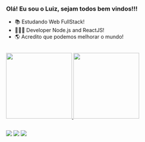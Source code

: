 ### Olá! Eu sou o Luiz, sejam todos bem vindos!!!

- 📚 Estudando Web FullStack!
- 👨🏻‍💻 Developer Node.js and ReactJS!
- 🌎 Acredito que podemos melhorar o mundo!

##

<div align="left">
  <a href="https://github.com/LuizkkZ">
  <img height="180em" src="https://github-readme-stats.vercel.app/api?username=LuizkkZ&show_icons=true&theme=merko&include_all_commits=true&count_private=true"/>
  <img height="180em" src="https://github-readme-stats.vercel.app/api/top-langs/?username=LuizkkZ&layout=compact&langs_count=7&theme=merko"/>
</div>

  ##
  
  <div> 
  <a href="https://instagram.com/luizcomparini" target="_blank"><img src="https://img.shields.io/badge/-Instagram-%23E4405F?style=for-the-badge&logo=instagram&logoColor=white" target="_blank"></a>
  <a href = "mailto:luizcomparini@gmail.com"><img src="https://img.shields.io/badge/-Gmail-%23333?style=for-the-badge&logo=gmail&logoColor=white" target="_blank"></a>
  <a href="https://www.linkedin.com/in/luizfos10/" target="_blank"><img src="https://img.shields.io/badge/-LinkedIn-%230077B5?style=for-the-badge&logo=linkedin&logoColor=white" target="_blank"></a> 
 
</div>
